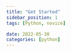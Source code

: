 ```yaml
---
title: "Get Started"
sidebar_position: 1
tags: [Python, novice]

date: 2022-05-30
categories: [python]
---
```

